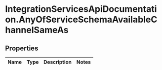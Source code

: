 # IntegrationServicesApiDocumentation.AnyOfServiceSchemaAvailableChannelSameAs

## Properties
Name | Type | Description | Notes
------------ | ------------- | ------------- | -------------
